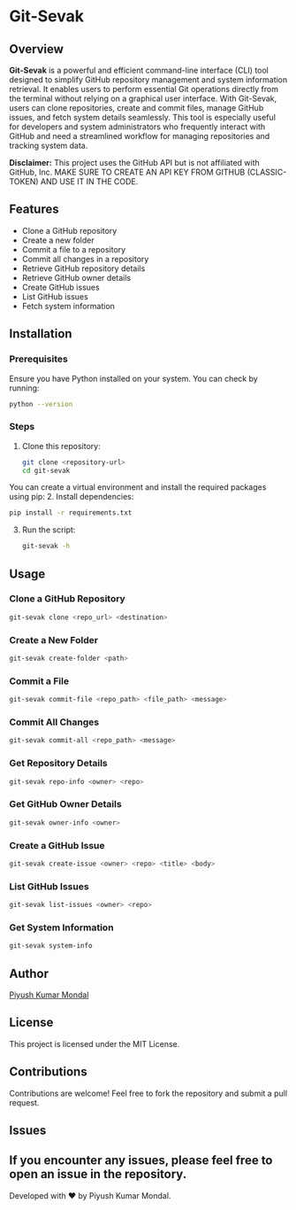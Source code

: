 # Git-Sevak

## Overview
**Git-Sevak** is a powerful and efficient command-line interface (CLI) tool designed to simplify GitHub repository management and system information retrieval. It enables users to perform essential Git operations directly from the terminal without relying on a graphical user interface. With Git-Sevak, users can clone repositories, create and commit files, manage GitHub issues, and fetch system details seamlessly. This tool is especially useful for developers and system administrators who frequently interact with GitHub and need a streamlined workflow for managing repositories and tracking system data.

**Disclaimer:** This project uses the GitHub API but is not affiliated with GitHub, Inc.
MAKE SURE TO CREATE AN API KEY FROM GITHUB (CLASSIC-TOKEN) AND USE IT IN THE CODE.
## Features
- Clone a GitHub repository
- Create a new folder
- Commit a file to a repository
- Commit all changes in a repository
- Retrieve GitHub repository details
- Retrieve GitHub owner details
- Create GitHub issues
- List GitHub issues
- Fetch system information

## Installation

### Prerequisites
Ensure you have Python installed on your system. You can check by running:
```sh
python --version
```

### Steps
1. Clone this repository:
   ```sh
   git clone <repository-url>
   cd git-sevak
   ```
You can create a virtual environment and install the required packages using pip:
2. Install dependencies:
   ```sh
   pip install -r requirements.txt
   ```
3. Run the script:
   ```sh
   git-sevak -h
   ```

## Usage

### Clone a GitHub Repository
```sh
git-sevak clone <repo_url> <destination>
```

### Create a New Folder
```sh
git-sevak create-folder <path>
```

### Commit a File
```sh
git-sevak commit-file <repo_path> <file_path> <message>
```

### Commit All Changes
```sh
git-sevak commit-all <repo_path> <message>
```

### Get Repository Details
```sh
git-sevak repo-info <owner> <repo>
```

### Get GitHub Owner Details
```sh
git-sevak owner-info <owner>
```

### Create a GitHub Issue
```sh
git-sevak create-issue <owner> <repo> <title> <body>
```

### List GitHub Issues
```sh
git-sevak list-issues <owner> <repo>
```

### Get System Information
```sh
git-sevak system-info
```

## Author
[Piyush Kumar Mondal](https://github.com/piyush182004)

## License
This project is licensed under the MIT License.

## Contributions
Contributions are welcome! Feel free to fork the repository and submit a pull request.

## Issues
If you encounter any issues, please feel free to open an issue in the repository.
---

Developed with ❤️ by Piyush Kumar Mondal.

